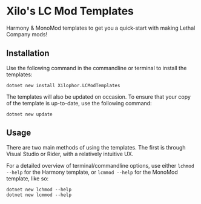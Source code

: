 # Xilo's LC Mod Templates

Harmony & MonoMod templates to get you a quick-start with making Lethal Company mods!

## Installation

Use the following command in the commandline or terminal to install the templates:

```shell
dotnet new install Xilophor.LCModTemplates
```

The templates will also be updated on occasion. To ensure that your copy of the template is up-to-date, use the following command:

```shell
dotnet new update
```

## Usage

There are two main methods of using the templates. The first is through Visual Studio or Rider, with a relatively intuitive UX.

For a detailed overview of terminal/commandline options, use either `lchmod --help` for the Harmony template, or `lcmmod --help` for the MonoMod template, like so:

```shell
dotnet new lchmod --help
dotnet new lcmmod --help
```
